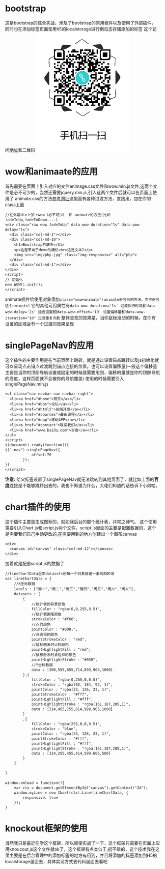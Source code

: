 # bootstrap
这是bootstrap的综合实战，涉及了bootstrap的常用组件以及使用了外部插件，同时也在添加标签页面使用h5的localstorage进行倒动态存储添加的标签
这个访问[地址](https://chenjiaobin.github.io/bootstrap/index.html)和二维码
![扫一扫进入网站](https://raw.githubusercontent.com/chenjiaobin/bootstrap/master/img/1515042989.png)
# wow和animaate的应用
首先需要在页面上引入对应的文件animage.css文件和wow.min.js文件,这两个文件是必不可少的，当然还需要jquery.min.js,引入这两个文件后就可以在页面上使用了
animate.css的方法[参考网址](https://daneden.github.io/animate.css/)这里面有各种过渡方法，直接用，加在你的class上面
```
//在外层div上加上wow（必不可少） 和 animate的方法(比如fadeInUp,fadeInDown....)
<div class="row wow fadeInUp" data-wow-duration="1s" data-wow-delay="1s">
  <div class="col-md-1"></div>
  <div class="col-md-10">
    <h1>Bootstrap的联系</h1>
    <p>这是来自于demo的模仿<br>这是文本2</p>
    <img src="img/php.jpg" class="img-responsive" alt="php">
  </div>
  <div class="col-md-1"></div>
</div>
<script>
// 初始化
new WOW().init();
</script>
```
animate插件给使用对象添加`class="wow+animate"(animate是写他的方法，而不是写这个animate)`
它的其他可用属性有`data-wow-duration='1s' 过渡执行时间`和`data-wow-delay='2s' 延迟设置`和`data-wow-offset='10' 设置偏移量`和`data-wow-iteration="10" 过渡重复次数`
整体呈现的效果是，当你鼠标滚动的时候，在你有设置的区域会有一个过渡的效果呈现
# singlePageNav的应用
这个插件的主要作用是在当前页面上跳转，就是通过设置锚点跳转以及js初始化就可以呈现点击锚点过渡跳到锚点连接的位置，也可以设置偏移量(一般这个偏移量主要是当你的顶部导航设置成固定的时候就需要用到，偏移的量就是你的顶部导航的高度，这样页面就不会被你的导航覆盖)
使用的时候需要引入singlePageNav.min.js
```
<ul class="nav navbar-nav navbar-right">
  <li><a href="#home">首页</a></li>
  <li><a href="#bbs">论坛</a></li>
  <li><a href="#html5">前端开发</a></li>
  <li><a href="#cources">最新课程</a></li>
  <li><a href="#app">移动APP</a></li>
  <li><a href="#contact">联系我们</a></li>
  <li><a href="www.baidu.com">百度</a></li>
</ul>
<script>
$(document).ready(function(){
$(".nav").singlePageNav({
			offset:70
		});
})
</script>
```
**注意:** 给父标签设置了singlePageNav就无法跳转到其他页面了，就比如上面的**百度**连接是不能够跳转出去的，我也不知道为什么，大佬们知道的话告诉下小弟哈。
# chart插件的使用
这个插件主要是生成图标的，就如我后台的那个统计表，非常之帅气。
这个使用需要引入Chart.js和script.js两个文件，script.js里面的主要是配置数据的，这个是需要我们自己手动更改的,在需要用到的地方创建出一个画布canvas
```
<div>
  <canvas id="canvas" class="col-md-12"></canvas>
</div>
```
接着就是配置script.js的数据了
```
//lineChartData里面datasets的每一个对象就是一条线和区域
var lineChartData = {
    //X坐标数据
    labels : ["周一","周二","周三","周四","周五","周六","周末"],
    datasets : [
        {
            //统计表的背景颜色
            fillColor : "rgba(0,0,255,0.5)",
            //统计表画笔颜色
            strokeColor : "#f60",
            //点的颜色
            pointColor : "#000;",
            //点边框的颜色
            pointStrokeColor : "red",
            //鼠标触发时点的颜色
            pointHighlightFill : "red",
            //鼠标触发时点边框的颜色
            pointHighlightStroke : "#000",
            //Y坐标数据
            data : [300,555,655,714,899,905,1000]
        },{
            fillColor : "rgba(0,255,0,0.5)",
            strokeColor : "rgba(92, 184, 92, 1)",
            pointColor : "rgba(23, 126, 23, 1)",
            pointStrokeColor : "#fff",
            pointHighlightFill : "#fff",
            pointHighlightStroke : "rgba(151,187,205,1)",
            data : [314,455,755,814,999,905,1000]
        }
        ,{
            fillColor : "rgba(255,0,0,0.5)",
            strokeColor : "blue",
            pointColor : "rgba(23, 126, 23, 1)",
            pointStrokeColor : "#fff",
            pointHighlightFill : "#fff",
            pointHighlightStroke : "rgba(151,187,205,1)",
            data : [114,255,455,414,599,605,500]
        }
    ]

}

window.onload = function(){
    var ctx = document.getElementById("canvas").getContext("2d");
    window.myLine = new Chart(ctx).Line(lineChartData, {
        responsive: true
    });
}
```
# knockout框架的使用
当然我只是最近在学这个框架，所以顺便实战了一下，这个框架只需要在页面上应用knoucout.js这个文件就ok了，这个框架有点类似于,挺不错的，这个技术我在这里主要是在后台管理中的添加标签的地方有用到，并且将添加的标签添加到H5的localstorage里面去，具体实现方式去代码里面去看吧

